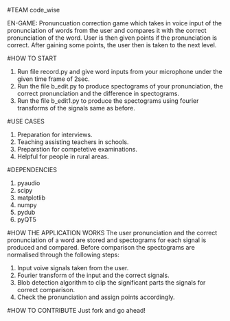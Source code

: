 #TEAM code_wise

EN-GAME: Pronuncuation correction game which takes in voice input of the pronunciation of words from the user and compares it with the correct pronunciation of the word. User is then given points if the pronunciation is correct. After gaining some points, the user then is taken to the next level.

#HOW TO START
1. Run file record.py and give word inputs from your microphone under the given time frame of 2sec.
2. Run the file b_edit.py to produce spectograms of your pronunciation, the correct pronunciation and the difference in spectograms.
3. Run the file b_edit1.py to produce the spectograms using fourier transforms of the signals same as before.

#USE CASES
1. Preparation for interviews.
2. Teaching assisting teachers in schools.
3. Preparstion for competetive examinations.
4. Helpful for people in rural areas.

#DEPENDENCIES
1. pyaudio
2. scipy
3. matplotlib
4. numpy
5. pydub
6. pyQT5

#HOW THE APPLICATION WORKS
The user pronunciation and the correct pronunciation of a word are stored and spectograms for each signal is produced and compared. Before comparison the spectograms are normalised through the following steps:
1. Input voive signals taken from the user. 
2. Fourier transform of the input and the correct signals.
3. Blob detection algorithm to clip the significant parts the signals for correct comparison.
4. Check the pronunciation and assign points accordingly.

#HOW TO CONTRIBUTE
Just fork and go ahead!




